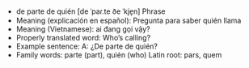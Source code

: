 - de parte de quién	[de ˈpaɾ.te ðe ˈkje̞n]	Phrase
- Meaning (explicación en español): Pregunta para saber quién llama
- Meaning (Vietnamese): ai đang gọi vậy?
- Properly translated word: Who’s calling?
- Example sentence: A: ¿De parte de quién?
- Family words: parte (part), quién (who)	Latin root: pars, quem